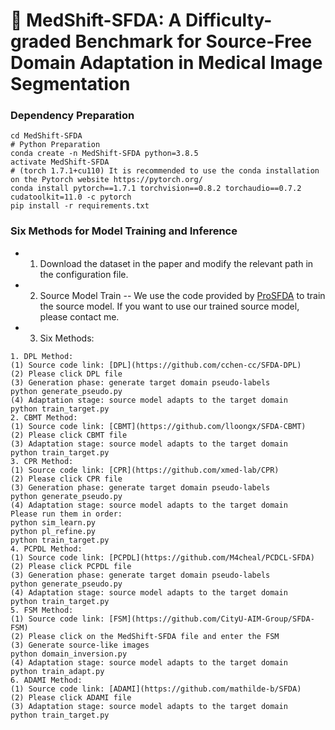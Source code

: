 # :page_facing_up: MedShift-SFDA: A Difficulty-graded Benchmark for Source-Free Domain Adaptation in Medical Image Segmentation

### Dependency Preparation
```shell
cd MedShift-SFDA
# Python Preparation
conda create -n MedShift-SFDA python=3.8.5
activate MedShift-SFDA
# (torch 1.7.1+cu110) It is recommended to use the conda installation on the Pytorch website https://pytorch.org/
conda install pytorch==1.7.1 torchvision==0.8.2 torchaudio==0.7.2 cudatoolkit=11.0 -c pytorch
pip install -r requirements.txt
```
### Six Methods for Model Training and Inference
- 1. Download the dataset in the paper and modify the relevant path in the configuration file.
- 2. Source Model Train
   -- We use the code provided by [ProSFDA](https://github.com/ShishuaiHu/ProSFDA) to train the source model. If you want to use our trained source model, please contact me.
- 3. Six Methods: 
```shell
1. DPL Method:
(1) Source code link: [DPL](https://github.com/cchen-cc/SFDA-DPL)
(2) Please click DPL file
(3) Generation phase: generate target domain pseudo-labels
python generate_pseudo.py
(4) Adaptation stage: source model adapts to the target domain
python train_target.py
2. CBMT Method:
(1) Source code link: [CBMT](https://github.com/lloongx/SFDA-CBMT)
(2) Please click CBMT file
(3) Adaptation stage: source model adapts to the target domain
python train_target.py
3. CPR Method:
(1) Source code link: [CPR](https://github.com/xmed-lab/CPR)
(2) Please click CPR file
(3) Generation phase: generate target domain pseudo-labels
python generate_pseudo.py
(4) Adaptation stage: source model adapts to the target domain
Please run them in order:
python sim_learn.py
python pl_refine.py
python train_target.py
4. PCPDL Method:
(1) Source code link: [PCPDL](https://github.com/M4cheal/PCDCL-SFDA)
(2) Please click PCPDL file
(3) Generation phase: generate target domain pseudo-labels
python generate_pseudo.py
(4) Adaptation stage: source model adapts to the target domain
python train_target.py
5. FSM Method:
(1) Source code link: [FSM](https://github.com/CityU-AIM-Group/SFDA-FSM)
(2) Please click on the MedShift-SFDA file and enter the FSM
(3) Generate source-like images
python domain_inversion.py
(4) Adaptation stage: source model adapts to the target domain
python train_adapt.py 
6. ADAMI Method:
(1) Source code link: [ADAMI](https://github.com/mathilde-b/SFDA)
(2) Please click ADAMI file
(3) Adaptation stage: source model adapts to the target domain
python train_target.py
